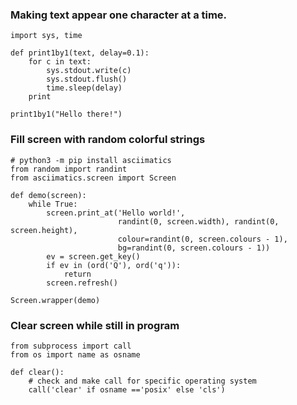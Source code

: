 ### Making text appear one character at a time.

    import sys, time
  
    def print1by1(text, delay=0.1):
        for c in text:
            sys.stdout.write(c)
            sys.stdout.flush()
            time.sleep(delay)
        print

    print1by1("Hello there!")
    
### Fill screen with random colorful strings

    # python3 -m pip install asciimatics
    from random import randint
    from asciimatics.screen import Screen

    def demo(screen):
        while True:
            screen.print_at('Hello world!',
                            randint(0, screen.width), randint(0, screen.height),
                            colour=randint(0, screen.colours - 1),
                            bg=randint(0, screen.colours - 1))
            ev = screen.get_key()
            if ev in (ord('Q'), ord('q')):
                return
            screen.refresh()

    Screen.wrapper(demo)
    
### Clear screen while still in program

    from subprocess import call
    from os import name as osname

    def clear():
        # check and make call for specific operating system
        call('clear' if osname =='posix' else 'cls')

